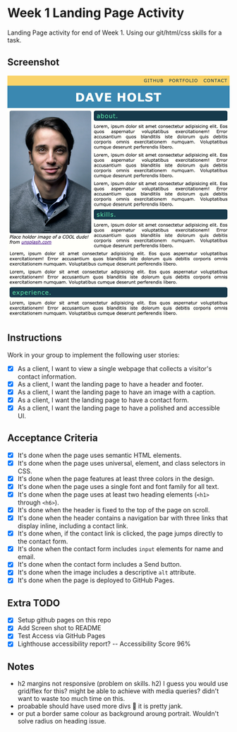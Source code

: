 # Week 1 Landing Page Activity

Landing Page activity for end of Week 1. Using our git/html/css skills for a task.

## Screenshot

![](./screen-shot.png)

## Instructions

Work in your group to implement the following user stories:

- [x] As a client, I want to view a single webpage that collects a visitor's contact information.
- [x] As a client, I want the landing page to have a header and footer.
- [x] As a client, I want the landing page to have an image with a caption.
- [x] As a client, I want the landing page to have a contact form.
- [x] As a client, I want the landing page to have a polished and accessible UI.

## Acceptance Criteria

- [x] It's done when the page uses semantic HTML elements.
- [x] It's done when the page uses universal, element, and class selectors in CSS.
- [x] It's done when the page features at least three colors in the design.
- [x] It's done when the page uses a single font and font family for all text.
- [x] It's done when the page uses at least two heading elements (`<h1>` through `<h6>`).
- [x] It's done when the header is fixed to the top of the page on scroll.
- [x] It's done when the header contains a navigation bar with three links that display inline, including a contact link.
- [x] It's done when, if the contact link is clicked, the page jumps directly to the contact form.
- [x] It's done when the contact form includes `input` elements for name and email.
- [x] It's done when the contact form includes a Send button.
- [x] It's done when the image includes a descriptive `alt` attribute.
- [x] It's done when the page is deployed to GitHub Pages.

## Extra TODO

- [x] Setup github pages on this repo
- [x] Add Screen shot to README
- [x] Test Access via GitHub Pages
- [x] Lighthouse accessibility report? -- Accessibility Score 96%

## Notes

- h2 margins not responsive (problem on skills. h2) I guess you would use grid/flex for this? might be able to achieve with media queries? didn't want to waste too much time on this.
- proabable should have used more divs :rofl: it is pretty jank.
- or put a border same colour as background aroung portrait. Wouldn't solve radius on heading issue.
